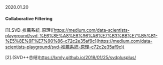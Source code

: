 2020.01.20





####  Collaborative Filtering 

[1].SVD_推薦系統_原理([https://medium.com/data-scientists-playground/svd-%E6%8E%A8%E8%96%A6%E7%B3%BB%E7%B5%B1-%E5%8E%9F%E7%90%86-c72c2e35af9c](https://medium.com/data-scientists-playground/svd-推薦系統-原理-c72c2e35af9c))



[2].(SVD++总结)https://lxmly.github.io/2018/01/25/svdplusplus/